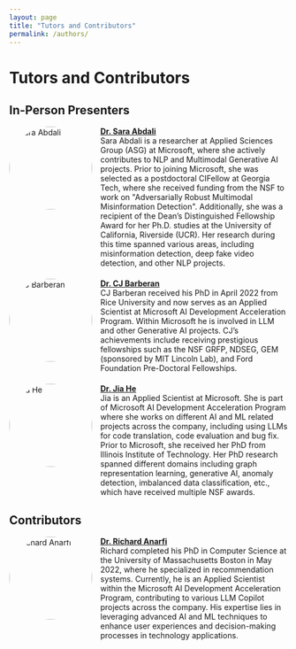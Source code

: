 ```yaml
---
layout: page
title: "Tutors and Contributors"
permalink: /authors/
---
```


# Tutors and Contributors

## In-Person Presenters

<div style="display: flex; align-items: flex-start; margin-bottom: 20px;">
  <img src="{{ site.baseurl }}/assets/images/sara_photo.jpg" alt="Sara Abdali" style="width:150px; height:150px; border-radius:50%; margin-right:15px;" /> 
  <div>
    <strong><a href="mailto:saraabdali@microsoft.com">Dr. Sara Abdali</a></strong><br>
    Sara Abdali is a researcher at Applied Sciences Group (ASG) at Microsoft, where she actively contributes to NLP and Multimodal Generative AI projects. Prior to joining Microsoft, she was selected as a postdoctoral CIFellow at Georgia Tech, where she received funding from the NSF to work on "Adversarially Robust Multimodal Misinformation Detection". Additionally, she was a recipient of the Dean’s Distinguished Fellowship Award for her Ph.D. studies at the University of California, Riverside (UCR). Her research during this time spanned various areas, including misinformation detection, deep fake video detection, and other NLP projects.
  </div>
</div>

<div style="clear:both;"></div>

<div style="display: flex; align-items: flex-start; margin-bottom: 20px;">
  <img src="{{ site.baseurl }}/assets/images/cj_photo.jpg" alt="CJ Barberan" style="width:150px; height:150px; border-radius:50%; margin-right:15px;" /> 
  <div>
    <strong><a href="mailto:cjbarberan@microsoft.com">Dr. CJ Barberan</a></strong><br>
    CJ Barberan received his PhD in April 2022 from Rice University and now serves as an Applied Scientist at Microsoft AI Development Acceleration Program. Within Microsoft he is involved in LLM and other Generative AI projects. CJ’s achievements include receiving prestigious fellowships such as the NSF GRFP, NDSEG, GEM (sponsored by MIT Lincoln Lab), and Ford Foundation Pre-Doctoral Fellowships.
  </div>
</div>

<div style="clear:both;"></div>

<div style="display: flex; align-items: flex-start; margin-bottom: 20px;">
  <img src="{{ site.baseurl }}/assets/images/jia_photo.jpg" alt="Jia He" style="width:150px; height:150px; border-radius:50%; margin-right:15px;" /> 
  <div>
    <strong><a href="mailto:hejia@microsoft.com">Dr. Jia He</a></strong><br>
    Jia is an Applied Scientist at Microsoft. She is part of Microsoft AI Development Acceleration Program where she works on different AI and ML related projects across the company, including using LLMs for code translation, code evaluation and bug fix. Prior to Microsoft, she received her PhD from Illinois Institute of Technology. Her PhD research spanned different domains including graph representation learning, generative AI, anomaly detection, imbalanced data classification, etc., which have received multiple NSF awards.
  </div>
</div>

<div style="clear:both;"></div>

## Contributors

<div style="display: flex; align-items: flex-start; margin-bottom: 20px;">
  <img src="{{ site.baseurl }}/assets/images/richard_photo.jpg" alt="Richard Anarfi" style="width:150px; height:150px; border-radius:50%; margin-right:15px;" /> 
  <div>
    <strong><a href="mailto:ranarfi@microsoft.com">Dr. Richard Anarfi</a></strong><br>
    Richard completed his PhD in Computer Science at the University of Massachusetts Boston in May 2022, where he specialized in recommendation systems. Currently, he is an Applied Scientist within the Microsoft AI Development Acceleration Program, contributing to various LLM Copilot projects across the company. His expertise lies in leveraging advanced AI and ML techniques to enhance user experiences and decision-making processes in technology applications.
  </div>
</div>

<div style="clear:both;"></div>
